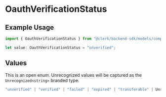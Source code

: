 # OauthVerificationStatus

## Example Usage

```typescript
import { OauthVerificationStatus } from "@clerk/backend-sdk/models/components";

let value: OauthVerificationStatus = "unverified";
```

## Values

This is an open enum. Unrecognized values will be captured as the `Unrecognized<string>` branded type.

```typescript
"unverified" | "verified" | "failed" | "expired" | "transferable" | Unrecognized<string>
```